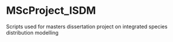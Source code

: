 # MScProject_ISDM
Scripts used for masters dissertation project on integrated species distribution modelling 
